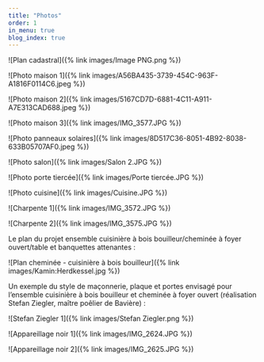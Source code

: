 ```yaml
---
title: "Photos"
order: 1
in_menu: true
blog_index: true
---
```

![Plan cadastral]({% link images/Image PNG.png %})

![Photo maison 1]({% link images/A56BA435-3739-454C-963F-A1816F0114C6.jpeg %})    

![Photo maison 2]({% link images/5167CD7D-6881-4C11-A911-A7E313CAD688.jpeg %})  

![Photo maison 3]({% link images/IMG_3577.JPG %})  

![Photo panneaux solaires]({% link images/8D517C36-8051-4B92-8038-633B05707AF0.jpeg %})  

![Photo salon]({% link images/Salon 2.JPG %})  

![Photo porte tiercée]({% link images/Porte tiercée.JPG %})

![Photo cuisine]({% link images/Cuisine.JPG %})

![Charpente 1]({% link images/IMG_3572.JPG %})  

![Charpente 2]({% link images/IMG_3575.JPG %})  

Le plan du projet ensemble cuisinière à bois bouilleur/cheminée à foyer ouvert/table et banquettes attenantes :  

![Plan cheminée - cuisinière à bois bouilleur]({% link images/Kamin:Herdkessel.jpg %})  


Un exemple du style de maçonnerie, plaque et portes envisagé pour l’ensemble cuisinière à bois bouilleur et cheminée à foyer ouvert (réalisation Stefan Ziegler, maître poêlier de Bavière) :  

![Stefan Ziegler 1]({% link images/Stefan Ziegler.png %})  

![Appareillage noir 1]({% link images/IMG_2624.JPG %})  

![Appareillage noir 2]({% link images/IMG_2625.JPG %}) 